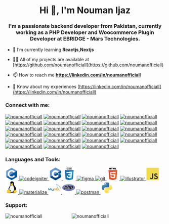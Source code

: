 <h1 align="center">Hi 👋, I'm Nouman Ijaz</h1>
<h3 align="center">I'm a passionate backend developer from Pakistan, currently working as a PHP Developer and Woocommerce Plugin Developer at EBRIDGE - Mars Technologies.</h3>

- 🌱 I’m currently learning **Reactjs,Nextjs**

- 👨‍💻 All of my projects are available at [https://github.com/noumanofficiall](https://github.com/noumanofficiall)

- 📫 How to reach me **https://linkedin.com/in/noumanofficiall**

- 📄 Know about my experiences [https://linkedin.com/in/noumanofficiall](https://linkedin.com/in/noumanofficiall)

<h3 align="left">Connect with me:</h3>
<p align="left">
<a href="https://codepen.io/noumanofficiall" target="blank"><img align="center" src="https://raw.githubusercontent.com/rahuldkjain/github-profile-readme-generator/master/src/images/icons/Social/codepen.svg" alt="noumanofficiall" height="30" width="40" /></a>
<a href="https://dev.to/noumanofficiall" target="blank"><img align="center" src="https://raw.githubusercontent.com/rahuldkjain/github-profile-readme-generator/master/src/images/icons/Social/devto.svg" alt="noumanofficiall" height="30" width="40" /></a>
<a href="https://twitter.com/noumanofficiall" target="blank"><img align="center" src="https://raw.githubusercontent.com/rahuldkjain/github-profile-readme-generator/master/src/images/icons/Social/twitter.svg" alt="noumanofficiall" height="30" width="40" /></a>
<a href="https://linkedin.com/in/noumanofficiall" target="blank"><img align="center" src="https://raw.githubusercontent.com/rahuldkjain/github-profile-readme-generator/master/src/images/icons/Social/linked-in-alt.svg" alt="noumanofficiall" height="30" width="40" /></a>
<a href="https://stackoverflow.com/users/noumanofficiall" target="blank"><img align="center" src="https://raw.githubusercontent.com/rahuldkjain/github-profile-readme-generator/master/src/images/icons/Social/stack-overflow.svg" alt="noumanofficiall" height="30" width="40" /></a>
<a href="https://codesandbox.com/noumanofficiall" target="blank"><img align="center" src="https://raw.githubusercontent.com/rahuldkjain/github-profile-readme-generator/master/src/images/icons/Social/codesandbox.svg" alt="noumanofficiall" height="30" width="40" /></a>
<a href="https://kaggle.com/noumanofficiall" target="blank"><img align="center" src="https://raw.githubusercontent.com/rahuldkjain/github-profile-readme-generator/master/src/images/icons/Social/kaggle.svg" alt="noumanofficiall" height="30" width="40" /></a>
<a href="https://fb.com/noumanofficiall" target="blank"><img align="center" src="https://raw.githubusercontent.com/rahuldkjain/github-profile-readme-generator/master/src/images/icons/Social/facebook.svg" alt="noumanofficiall" height="30" width="40" /></a>
<a href="https://instagram.com/noumanofficiall" target="blank"><img align="center" src="https://raw.githubusercontent.com/rahuldkjain/github-profile-readme-generator/master/src/images/icons/Social/instagram.svg" alt="noumanofficiall" height="30" width="40" /></a>
<a href="https://dribbble.com/noumanofficiall" target="blank"><img align="center" src="https://raw.githubusercontent.com/rahuldkjain/github-profile-readme-generator/master/src/images/icons/Social/dribbble.svg" alt="noumanofficiall" height="30" width="40" /></a>
<a href="https://www.behance.net/noumanofficiall" target="blank"><img align="center" src="https://raw.githubusercontent.com/rahuldkjain/github-profile-readme-generator/master/src/images/icons/Social/behance.svg" alt="noumanofficiall" height="30" width="40" /></a>
<a href="https://hashnode.com/noumanofficiall" target="blank"><img align="center" src="https://raw.githubusercontent.com/rahuldkjain/github-profile-readme-generator/master/src/images/icons/Social/hashnode.svg" alt="noumanofficiall" height="30" width="40" /></a>
<a href="https://medium.com/noumanofficiall" target="blank"><img align="center" src="https://raw.githubusercontent.com/rahuldkjain/github-profile-readme-generator/master/src/images/icons/Social/medium.svg" alt="noumanofficiall" height="30" width="40" /></a>
<a href="https://www.youtube.com/c/noumanofficiall" target="blank"><img align="center" src="https://raw.githubusercontent.com/rahuldkjain/github-profile-readme-generator/master/src/images/icons/Social/youtube.svg" alt="noumanofficiall" height="30" width="40" /></a>
<a href="https://www.codechef.com/users/noumanofficiall" target="blank"><img align="center" src="https://cdn.jsdelivr.net/npm/simple-icons@3.1.0/icons/codechef.svg" alt="noumanofficiall" height="30" width="40" /></a>
<a href="https://www.hackerrank.com/noumanofficiall" target="blank"><img align="center" src="https://raw.githubusercontent.com/rahuldkjain/github-profile-readme-generator/master/src/images/icons/Social/hackerrank.svg" alt="noumanofficiall" height="30" width="40" /></a>
<a href="https://codeforces.com/profile/noumanofficiall" target="blank"><img align="center" src="https://raw.githubusercontent.com/rahuldkjain/github-profile-readme-generator/master/src/images/icons/Social/codeforces.svg" alt="noumanofficiall" height="30" width="40" /></a>
<a href="https://www.leetcode.com/noumanofficiall" target="blank"><img align="center" src="https://raw.githubusercontent.com/rahuldkjain/github-profile-readme-generator/master/src/images/icons/Social/leet-code.svg" alt="noumanofficiall" height="30" width="40" /></a>
<a href="https://www.hackerearth.com/noumanofficiall" target="blank"><img align="center" src="https://raw.githubusercontent.com/rahuldkjain/github-profile-readme-generator/master/src/images/icons/Social/hackerearth.svg" alt="noumanofficiall" height="30" width="40" /></a>
<a href="https://auth.geeksforgeeks.org/user/noumanofficiall" target="blank"><img align="center" src="https://raw.githubusercontent.com/rahuldkjain/github-profile-readme-generator/master/src/images/icons/Social/geeks-for-geeks.svg" alt="noumanofficiall" height="30" width="40" /></a>
<a href="https://www.topcoder.com/members/noumanofficiall" target="blank"><img align="center" src="https://raw.githubusercontent.com/rahuldkjain/github-profile-readme-generator/master/src/images/icons/Social/topcoder.svg" alt="noumanofficiall" height="30" width="40" /></a>
<a href="https://discord.gg/noumanofficiall" target="blank"><img align="center" src="https://raw.githubusercontent.com/rahuldkjain/github-profile-readme-generator/master/src/images/icons/Social/discord.svg" alt="noumanofficiall" height="30" width="40" /></a>
<a href="/noumanofficiall" target="blank"><img align="center" src="https://raw.githubusercontent.com/rahuldkjain/github-profile-readme-generator/master/src/images/icons/Social/rss.svg" alt="noumanofficiall" height="30" width="40" /></a>
</p>

<h3 align="left">Languages and Tools:</h3>
<p align="left"> <a href="https://www.cprogramming.com/" target="_blank" rel="noreferrer"> <img src="https://raw.githubusercontent.com/devicons/devicon/master/icons/c/c-original.svg" alt="c" width="40" height="40"/> </a> <a href="https://codeigniter.com" target="_blank" rel="noreferrer"> <img src="https://cdn.worldvectorlogo.com/logos/codeigniter.svg" alt="codeigniter" width="40" height="40"/> </a> <a href="https://www.w3schools.com/cpp/" target="_blank" rel="noreferrer"> <img src="https://raw.githubusercontent.com/devicons/devicon/master/icons/cplusplus/cplusplus-original.svg" alt="cplusplus" width="40" height="40"/> </a> <a href="https://www.w3schools.com/css/" target="_blank" rel="noreferrer"> <img src="https://raw.githubusercontent.com/devicons/devicon/master/icons/css3/css3-original-wordmark.svg" alt="css3" width="40" height="40"/> </a> <a href="https://www.figma.com/" target="_blank" rel="noreferrer"> <img src="https://www.vectorlogo.zone/logos/figma/figma-icon.svg" alt="figma" width="40" height="40"/> </a> <a href="https://git-scm.com/" target="_blank" rel="noreferrer"> <img src="https://www.vectorlogo.zone/logos/git-scm/git-scm-icon.svg" alt="git" width="40" height="40"/> </a> <a href="https://www.w3.org/html/" target="_blank" rel="noreferrer"> <img src="https://raw.githubusercontent.com/devicons/devicon/master/icons/html5/html5-original-wordmark.svg" alt="html5" width="40" height="40"/> </a> <a href="https://www.adobe.com/in/products/illustrator.html" target="_blank" rel="noreferrer"> <img src="https://www.vectorlogo.zone/logos/adobe_illustrator/adobe_illustrator-icon.svg" alt="illustrator" width="40" height="40"/> </a> <a href="https://developer.mozilla.org/en-US/docs/Web/JavaScript" target="_blank" rel="noreferrer"> <img src="https://raw.githubusercontent.com/devicons/devicon/master/icons/javascript/javascript-original.svg" alt="javascript" width="40" height="40"/> </a> <a href="https://www.linux.org/" target="_blank" rel="noreferrer"> <img src="https://raw.githubusercontent.com/devicons/devicon/master/icons/linux/linux-original.svg" alt="linux" width="40" height="40"/> </a> <a href="https://materializecss.com/" target="_blank" rel="noreferrer"> <img src="https://raw.githubusercontent.com/prplx/svg-logos/5585531d45d294869c4eaab4d7cf2e9c167710a9/svg/materialize.svg" alt="materialize" width="40" height="40"/> </a> <a href="https://www.mysql.com/" target="_blank" rel="noreferrer"> <img src="https://raw.githubusercontent.com/devicons/devicon/master/icons/mysql/mysql-original-wordmark.svg" alt="mysql" width="40" height="40"/> </a> <a href="https://www.php.net" target="_blank" rel="noreferrer"> <img src="https://raw.githubusercontent.com/devicons/devicon/master/icons/php/php-original.svg" alt="php" width="40" height="40"/> </a> <a href="https://postman.com" target="_blank" rel="noreferrer"> <img src="https://www.vectorlogo.zone/logos/getpostman/getpostman-icon.svg" alt="postman" width="40" height="40"/> </a> <a href="https://www.python.org" target="_blank" rel="noreferrer"> <img src="https://raw.githubusercontent.com/devicons/devicon/master/icons/python/python-original.svg" alt="python" width="40" height="40"/> </a> </p>

<h3 align="left">Support:</h3>
<p><a href="https://www.buymeacoffee.com/noumanofficiall"> <img align="left" src="https://cdn.buymeacoffee.com/buttons/v2/default-yellow.png" height="50" width="210" alt="noumanofficiall" /></a><a href="https://ko-fi.com/noumanofficiall"> <img align="left" src="https://cdn.ko-fi.com/cdn/kofi3.png?v=3" height="50" width="210" alt="noumanofficiall" /></a></p><br><br>
